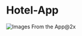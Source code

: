 # Hotel-App
![Images From the App@2x](https://user-images.githubusercontent.com/113526329/213746948-d673a3f6-63a8-4895-a53a-8486fb61d18e.png)
